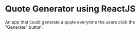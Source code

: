 # Quote Generator using ReactJS

An app that could generate a qoute everytime the users click the "Generate" button.
